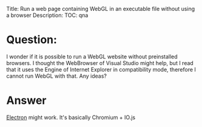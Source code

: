 Title: Run a web page containing WebGL in an executable file without using a browser
Description:
TOC: qna

# Question:

I wonder if it is possible to run a WebGL website without preinstalled browsers. I thought the WebBrowser of Visual Studio might help, but I read that it uses the Engine of Internet Explorer in compatibility mode, therefore I cannot run WebGL with that. Any ideas?

# Answer

[Electron](https://github.com/atom/electron) might work. It's basically Chromium + IO.js
